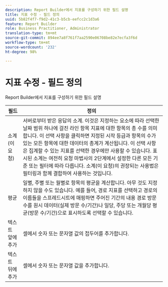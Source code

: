 ```yaml
---
description: Report Builder에서 지표를 구성하기 위한 필드 설명
title: 지표 수정 - 필드 정의
uuid: 5b82f4f7-f9d2-41c3-b5cb-eefcc2c1d3a6
feature: Report Builder
role: Business Practitioner, Administrator
translation-type: tm+mt
source-git-commit: 894ee7a8f761f7aa2590e06708be82e7ecfa3f6d
workflow-type: tm+mt
source-wordcount: '232'
ht-degree: 98%

---
```



# 지표 수정 - 필드 정의

Report Builder에서 지표를 구성하기 위한 필드 설명

| 필드 | 정의 |
|--- |--- |
| 소계(이 요청) | 서버로부터 받은 응답의 소계. 이것은 지정하는 요소에 따라 선택한 날짜 범위 하나에 걸친 라인 항목 지표에 대한 항목의 총 수를 의미합니다. 이 선택 사항을 클릭하면 지정된 시작 등급과 항목의 수가 있는 모든 항목에 대한 데이터의 총계가 계산됩니다.  이 선택 사항은 집계할 수 있는 지표를 선택한 경우에만 사용할 수 있습니다. 표시된 소계는 여전히 요청 마법사의 2단계에서 설정한 다른 모든 기준 또는 필터에 따라 다릅니다. 소계(이 요청)의 권장되는 사용법은 필터링과 함께 결합하여 사용하는 것입니다. |
| 평균 | 일별, 주별 또는 월별로 항목의 평균을 계산합니다. 아무 것도 지정하지 않을 수도 있습니다.  예를 들어, 경로 지표를 선택하고 경로의 이름들을 스프레드시트에 매핑하면 주어진 기간의 내용 경로 방문 수를 원시 데이터(실제 방문 수/기간)나 일당, 주당 또는 개월당 평균(방문 수/기간)으로 표시하도록 선택할 수 있습니다. |
| 텍스트 앞에 추가 | 셀에서 숫자 또는 문자열 값의 접두어를 추가합니다. |
| 텍스트 뒤에 추가 | 셀에서 숫자 또는 문자열 값을 추가합니다. |
